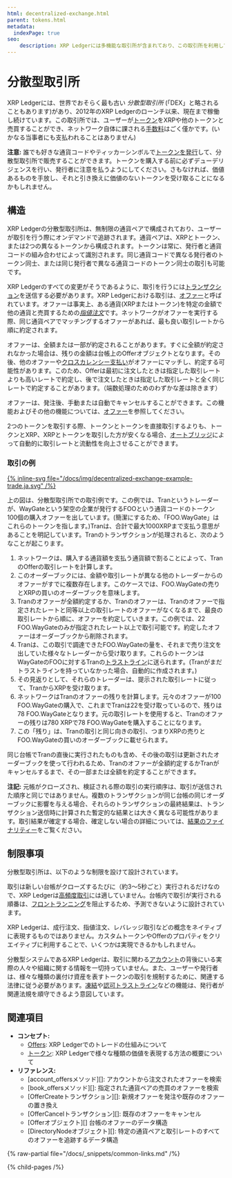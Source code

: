 ```yaml
---
html: decentralized-exchange.html
parent: tokens.html
metadata:
  indexPage: true
seo:
    description: XRP Ledgerには多機能な取引所が含まれており、この取引所を利用してユーザーはトークンをXRPに、あるいはXRPをトークンにに交換できます。
---
```

# 分散型取引所

XRP Ledgerには、世界でおそらく最も古い _分散型取引所_ (「DEX」と略されることもあります)があり、2012年のXRP Ledgerのローンチ以来、現在まで稼働し続けています。この取引所では、ユーザーが[トークン](../index.md)をXRPや他のトークンと売買することができ、ネットワーク自体に課される[手数料](../../transactions/fees.md)はごく僅かです。(いかなる当事者にも支払われることはありません)

**注意:** 誰でも好きな通貨コードやティッカーシンボルで[トークンを発行](../../../tutorials/how-tos/use-tokens/issue-a-fungible-token.md)して、分散型取引所で販売することができます。トークンを購入する前に必ずデューデリジェンスを行い、発行者に注意を払うようにしてください。さもなければ、価値あるものを手放し、それと引き換えに価値のないトークンを受け取ることになるかもしれません。

## 構造

XRP Ledgerの分散型取引所は、無制限の通貨ペアで構成されており、ユーザーが取引を行う際にオンデマンドで追跡されます。通貨ペアは、XRPとトークン、または2つの異なるトークンから構成されます。トークンは常に、発行者と通貨コードの組み合わせによって識別されます。同じ通貨コードで異なる発行者のトークン同士、または同じ発行者で異なる通貨コードのトークン同士の取引も可能です。

XRP Ledgerのすべての変更がそうであるように、取引を行うには[トランザクション](../../transactions/index.md)を送信する必要があります。XRP Ledgerにおける取引は、[オファー](offers.md)と呼ばれています。オファーは事実上、ある通貨(XRPまたはトークン)を特定の金額で他の通貨と売買するための[_指値注文_](https://ja.wikipedia.org/wiki/%E3%83%AA%E3%83%9F%E3%83%83%E3%83%88%E3%82%AA%E3%83%BC%E3%83%80%E3%83%BC)です。ネットワークがオファーを実行する際、同じ通貨ペアでマッチングするオファーがあれば、最も良い取引レートから順に約定されます。

オファーは、全額または一部が約定されることがあります。すぐに全額が約定されなかった場合は、残りの金額は台帳上のOfferオブジェクトとなります。その後、他のオファーや[クロスカレンシー支払い](../../payment-types/cross-currency-payments.md)がオファーにマッチし、約定する可能性があります。このため、Offerは最初に注文したときは指定した取引レートよりも高いレートで約定し、後で注文したときは指定した取引レートと全く同じレートで約定することがあります。（端数処理のためのわずかな差は除きます）

オファーは、発注後、手動または自動でキャンセルすることができます。この機能およびその他の機能については、[オファー](offers.md)を参照してください。

2つのトークンを取引する際、トークンとトークンを直接取引するよりも、トークンとXRP、XRPとトークンを取引した方が安くなる場合、[オートブリッジ](autobridging.md)によって自動的に取引レートと流動性を向上させることができます。

### 取引の例

[{% inline-svg file="/docs/img/decentralized-exchange-example-trade.ja.svg" /%}](/docs/img/decentralized-exchange-example-trade.ja.svg "図: XRPでトークンを購入する注文が一部約定する。")

上の図は、分散型取引所での取引例です。この例では、Tranというトレーダーが、WayGateという架空の企業が発行するFOOという通貨コードのトークン100個の購入オファーを出しています。(簡潔にするため、「FOO.WayGate」はこれらのトークンを指します。)Tranは、合計で最大1000XRPまで支払う意思があることを明記しています。Tranのトランザクションが処理されると、次のようなことが起こります。

1. ネットワークは、購入する通貨額を支払う通貨額で割ることによって、TranのOfferの取引レートを計算します。
0. このオーダーブックには、金額や取引レートが異なる他のトレーダーからのオファーがすでに複数存在します。このケースでは、FOO.WayGateの売りとXRPの買いのオーダーブックを意味します。
0. Tranのオファーが全額約定するか、Tranのオファーは、Tranのオファーで指定されたレートと同等以上の取引レートのオファーがなくなるまで、最良の取引レートから順に、オファーを約定していきます。この例では、22 FOO.WayGateのみが指定されたレート以上で取引可能です。約定したオファーはオーダーブックから削除されます。
0. Tranは、この取引で調達できたFOO.WayGateの量を、それまで売り注文を出していた様々なトレーダーから受け取ります。これらのトークンはWayGateのFOOに対するTranの[トラストライン](../fungible-tokens/index.md)に送られます。(Tranがまだトラストラインを持っていなかった場合、自動的に作成されます。)
0. その見返りとして、それらのトレーダーは、提示された取引レートに従って、TranからXRPを受け取ります。
0. ネットワークはTranのオファーの残りを計算します。元々のオファーが100 FOO.WayGateの購入で、これまでTranは22を受け取っているので、残りは78 FOO.WayGateとなります。元の取引レートを使用すると、Tranのオファーの残りは780 XRPで78 FOO.WayGateを購入することになります。
0. この「残り」は、Tranの取引と同じ向きの取引、つまりXRPの売りとFOO.WayGateの買いのオーダーブックに載せられます。

同じ台帳でTranの直後に実行されたものも含め、その後の取引は更新されたオーダーブックを使って行われるため、Tranのオファーが全額約定するかTranがキャンセルするまで、その一部または全額を約定することができます。

**注記:** 元帳がクローズされ、検証される際の取引の実行順序は、取引が送信された順序と同じではありません。複数のトランザクションが同じ台帳の同じオーダーブックに影響を与える場合、それらのトランザクションの最終結果は、トランザクション送信時に計算された暫定的な結果とは大きく異なる可能性があります。取引結果が確定する場合、確定しない場合の詳細については、[結果のファイナリティー](../../transactions/finality-of-results/index.md)をご覧ください。


## 制限事項

分散型取引所は、以下のような制限を設けて設計されています。

取引は新しい台帳がクローズするたびに（約3～5秒ごと）実行されるだけなので、XRP Ledgerは[高頻度取引](https://ja.wikipedia.org/wiki/%E9%AB%98%E9%A0%BB%E5%BA%A6%E5%8F%96%E5%BC%95)には適していません。台帳内で取引が実行される順番は、[フロントランニング](https://en.wikipedia.org/wiki/Front_running)を阻止するため、予測できないように設計されています。

XRP Ledgerは、成行注文、指値注文、レバレッジ取引などの概念をネイティブに表現するものではありません。カスタムトークンやOfferのプロパティをクリエイティブに利用することで、いくつかは実現できるかもしれません。

分散型システムであるXRP Ledgerは、取引に関わる[アカウント](../../accounts/index.md)の背後にいる実際の人々や組織に関する情報を一切持っていません。また、ユーザーや発行者は、様々な種類の裏付け資産を表すトークンの取引を規制するために、関連する法律に従う必要があります。[凍結](../fungible-tokens/freezes.md)や[認可トラストライン](../fungible-tokens/authorized-trust-lines.md)などの機能は、発行者が関連法規を順守できるよう意図しています。

## 関連項目

- **コンセプト:**
    - [Offers](offers.md): XRP Ledgerでのトレードの仕組みについて
    - [トークン](../index.md): XRP Ledgerで様々な種類の価値を表現する方法の概要について
- **リファレンス:**
    - [account_offersメソッド][]: アカウントから注文されたオファーを検索
    - [book_offersメソッド][]: 指定された通貨ペアの売買のオファーを検索
    - [OfferCreateトランザクション][]: 新規オファーを発注や既存のオファーの置き換え
    - [OfferCancelトランザクション][]: 既存のオファーをキャンセル
    - [Offerオブジェクト][] 台帳のオファーのデータ構造
    - [DirectoryNodeオブジェクト][]: 特定の通貨ペアと取引レートのすべてのオファーを追跡するデータ構造

{% raw-partial file="/docs/_snippets/common-links.md" /%}


{% child-pages /%}
